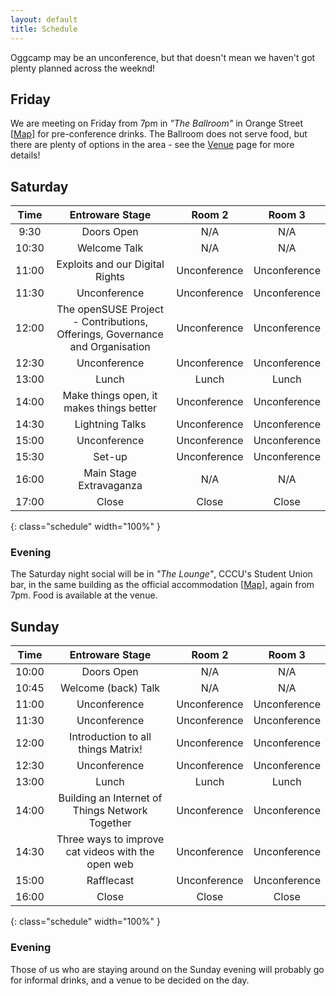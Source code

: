 ```yaml
---
layout: default
title: Schedule
---
```


Oggcamp may be an unconference, but that doesn't mean we haven't got plenty planned across the weeknd!

## Friday

We are meeting on Friday from 7pm in *"The Ballroom"* in Orange Street [[Map](http://w3w.co/turns.agents.props)] for pre-conference drinks. The Ballroom does not serve food, but there are plenty of options in the area - see the [Venue](/venue) page for more details!

## Saturday

| Time | Entroware Stage | Room 2 | Room 3 |
|:----:|:---------------:|:------:|:------:|
| 9:30  | Doors Open | N/A | N/A |
| 10:30 | Welcome Talk | N/A | N/A |
| 11:00 | Exploits and our Digital Rights | Unconference | Unconference |
| 11:30 | Unconference | Unconference | Unconference |
| 12:00 | The openSUSE Project - Contributions, Offerings, Governance and Organisation | Unconference | Unconference |
| 12:30 | Unconference | Unconference | Unconference |
| 13:00 | Lunch | Lunch | Lunch |
| 14:00 | Make things open, it makes things better | Unconference | Unconference |
| 14:30 | Lightning Talks | Unconference | Unconference |
| 15:00 | Unconference | Unconference | Unconference |
| 15:30 | Set-up | Unconference | Unconference |
| 16:00 | Main Stage Extravaganza | N/A | N/A |
| 17:00 | Close | Close | Close |
{: class="schedule" width="100%" }

### Evening

The Saturday night social will be in *"The Lounge"*, CCCU's Student Union bar, in the same building as the official accommodation [[Map](http://w3w.co/gone.vest.cheat)], again from 7pm. Food is available at the venue.

## Sunday

| Time | Entroware Stage | Room 2 | Room 3 |
|:----:|:---------------:|:------:|:------:|
| 10:00 | Doors Open | N/A | N/A |
| 10:45 | Welcome (back) Talk | N/A | N/A |
| 11:00 | Unconference | Unconference | Unconference |
| 11:30 | Unconference | Unconference | Unconference |
| 12:00 | Introduction to all things Matrix! | Unconference | Unconference |
| 12:30 | Unconference | Unconference | Unconference |
| 13:00 | Lunch | Lunch | Lunch |
| 14:00 | Building an Internet of Things Network Together | Unconference | Unconference |
| 14:30 | Three ways to improve cat videos with the open web | Unconference | Unconference |
| 15:00 | Rafflecast | Unconference | Unconference |
| 16:00 | Close | Close | Close |
{: class="schedule" width="100%" }

### Evening
Those of us who are staying around on the Sunday evening will probably go for informal drinks, and a venue to be decided on the day.
